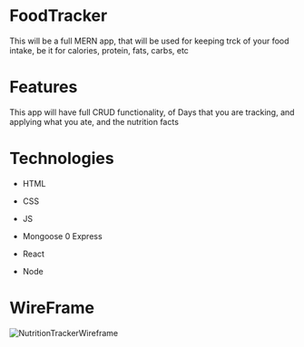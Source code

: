 # FoodTracker
This will be a full MERN app, that will be used for keeping trck of your food intake, be it for calories, protein, fats, carbs, etc

# Features
This app will have full CRUD functionality, of Days that you are tracking, and applying what you ate, and the nutrition facts

# Technologies
- HTML
- CSS
- JS

- Mongoose
0 Express
- React
- Node

# WireFrame
![NutritionTrackerWireframe](https://github.com/MNieginski/FoodTracker/assets/54648187/8928d30a-e38f-4fde-ac91-d6cb2b4972b5)
